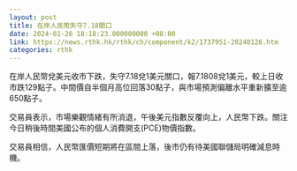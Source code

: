 ```yaml
---
layout: post
title: 在岸人民幣失守7.18關口
date: 2024-01-26 18:18:23.000000000 +08:00
link: https://news.rthk.hk/rthk/ch/component/k2/1737951-20240126.htm
categories: rthk
---
```


在岸人民幣兌美元收市下跌，失守7.18兌1美元關口，報7.1808兌1美元，較上日收市跌129點子。中間價自半個月高位回落30點子，與市場預測偏離水平重新擴至逾650點子。

交易員表示，市場樂觀情緒有所消退，午後美元指數反覆向上，人民幣下跌。關注今日稍後時間美國公布的個人消費開支(PCE)物價指數。

交易員相信，人民幣匯價短期將在區間上落，後市仍有待美國聯儲局明確減息時機。
